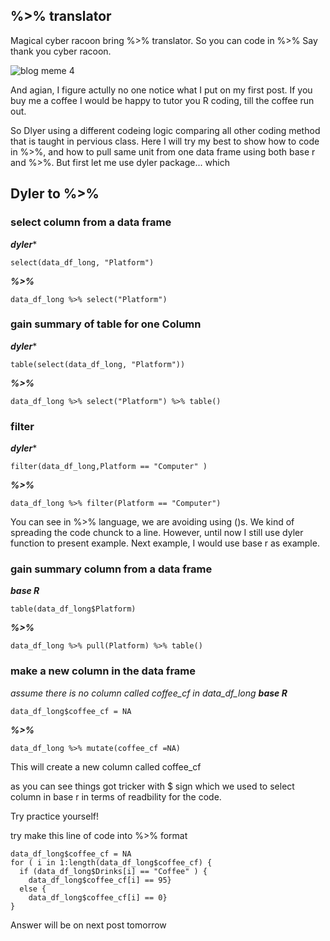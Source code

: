 ## %>% translator
Magical cyber racoon bring %>% translator. So you can code in %>% Say thank you cyber racoon.

![blog meme 4](https://github.com/user-attachments/assets/3e79943e-3fd8-4fa8-bc6d-f28d687903e4)

And agian, I figure actully no one notice what I put on my first post. If you buy me a coffee I would be happy to tutor you R coding, till the coffee run out. 

So Dlyer using a different codeing logic comparing all other coding method that is taught in pervious class. 
Here I will try my best to show how to code in %>%, and how to pull same unit from one data frame using both base r and %>%. But first let me use dyler package... which 

## Dyler to %>%
### select column from a data frame
***dyler****
```
select(data_df_long, "Platform")
```
***%>%***
```
data_df_long %>% select("Platform")
```
### gain summary of table for one Column 
***dyler****
```
table(select(data_df_long, "Platform"))
```
***%>%***
```
data_df_long %>% select("Platform") %>% table()
```
### filter 
***dyler****
```
filter(data_df_long,Platform == "Computer" )
```
***%>%***
```
data_df_long %>% filter(Platform == "Computer") 
```

You can see in %>% language, we are avoiding using ()s. We kind of spreading the code chunck to a line. 
However, until now I still use dyler function to present example. Next example, I would use base r as example.

### gain summary column from a data frame
***base R***
```
table(data_df_long$Platform)
```
***%>%***
```
data_df_long %>% pull(Platform) %>% table()
```
### make a new column in the data frame 
*assume there is no column called coffee_cf in data_df_long*
***base R***
```
data_df_long$coffee_cf = NA
```
***%>%***
```
data_df_long %>% mutate(coffee_cf =NA) 
```
This will create a new column called coffee_cf 


as you can see things got tricker with $ sign which we used to select column in base r in terms of readbility for the code.

Try practice yourself! 

try make this line of code into %>% format
```
data_df_long$coffee_cf = NA
for ( i in 1:length(data_df_long$coffee_cf) {
  if (data_df_long$Drinks[i] == "Coffee" ) {
    data_df_long$coffee_cf[i] == 95}
  else {
    data_df_long$coffee_cf[i] == 0}
}
```
Answer will be on next post tomorrow 


